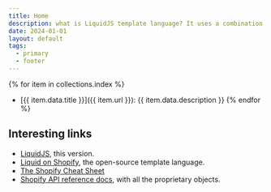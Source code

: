 ```yaml
---
title: Home
description: what is LiquidJS template language? It uses a combination of objects, tags, and filters inside template files to display dynamic content.
date: 2024-01-01
layout: default
tags:
  - primary
  - footer
---
```

{% for item in collections.index %}
- [{{ item.data.title }}]({{ item.url }}): {{ item.data.description }}
{% endfor %}

## Interesting links
- [LiquidJS](https://liquidjs.com/), this version.
- [Liquid on Shopify](https://shopify.github.io/liquid/), the open-source template language.
- [The Shopify Cheat Sheet](https://www.shopify.com/partners/shopify-cheat-sheet)
- [Shopify API reference docs](https://shopify.dev/docs/api), with all the proprietary objects.